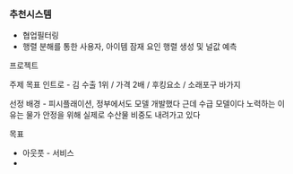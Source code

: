 ### 추천시스템 
- 협업필터링
- 행렬 분해를 통한 사용자, 아이템 잠재 요인 행렬 생성 및 널값 예측

프로젝트

주제
목표
인트로 - 김 수출 1위 / 가격 2배 / 후킹요소 / 소래포구 바가지

선정 배경 - 피시플래이션, 정부에서도 모델 개발했다 근데 수급 모델이다
노력하는 이유는 물가 안정을 위해
실제로 수산물 비중도 내려가고 있다

목표
- 아웃풋 - 서비스
- 

